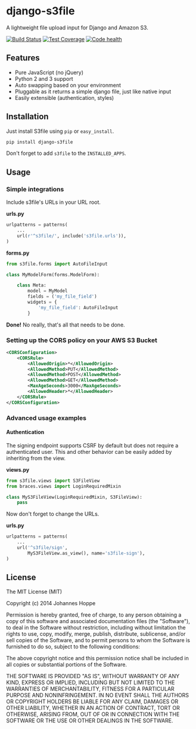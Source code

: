 # django-s3file

A lightweight file upload input for Django and Amazon S3.

[![Build Status](https://travis-ci.org/codingjoe/django-s3file.svg?branch=master)](https://travis-ci.org/codingjoe/django-s3file)
[![Test Coverage](https://coveralls.io/repos/codingjoe/django-s3file/badge.png?branch=master)](https://coveralls.io/r/codingjoe/django-s3file)
[![Code health](https://scrutinizer-ci.com/g/codingjoe/django-s3file/badges/quality-score.png?b=master)](https://scrutinizer-ci.com/g/codingjoe/django-s3file/?branch=master)


## Features

 - Pure JavaScript (no jQuery)
 - Python 2 and 3 support
 - Auto swapping based on your environment
 - Pluggable as it returns a simple django file, just like native input
 - Easily extensible (authentication, styles)


## Installation

Just install S3file using `pip` or `easy_install`.
```bash
pip install django-s3file
```
Don't forget to add `s3file` to the `INSTALLED_APPS`.


## Usage

### Simple integrations

Include s3file's URLs in your URL root.

**urls.py**
```python
urlpatterns = patterns(
    ...
    url(r'^s3file/', include('s3file.urls')),
)
```

**forms.py**
```python
from s3file.forms import AutoFileInput

class MyModelForm(forms.ModelForm):

    class Meta:
        model = MyModel
        fields = ('my_file_field')
        widgets = {
            'my_file_field': AutoFileInput
        }
```
**Done!** No really, that's all that needs to be done.


### Setting up the CORS policy on your AWS S3 Bucket

```xml
<CORSConfiguration>
    <CORSRule>
        <AllowedOrigin>*</AllowedOrigin>
        <AllowedMethod>PUT</AllowedMethod>
        <AllowedMethod>POST</AllowedMethod>
        <AllowedMethod>GET</AllowedMethod>
        <MaxAgeSeconds>3000</MaxAgeSeconds>
        <AllowedHeader>*</AllowedHeader>
    </CORSRule>
</CORSConfiguration>
```


### Advanced usage examples

#### Authentication
The signing endpoint supports CSRF by default but does not require a authenticated user.
This and other behavior can be easily added by inheriting from the view.

**views.py**
```python
from s3file.views import S3FileView
from braces.views import LoginRequiredMixin

class MyS3FileView(LoginRequiredMixin, S3FileView):
    pass
```

Now don't forget to change the URLs.

**urls.py**
```python
urlpatterns = patterns(
    ...
    url('^s3file/sign',
        MyS3FileView.as_view(), name='s3file-sign'),
)
```

## License

The MIT License (MIT)

Copyright (c) 2014 Johannes Hoppe

Permission is hereby granted, free of charge, to any person obtaining a copy
of this software and associated documentation files (the "Software"), to deal
in the Software without restriction, including without limitation the rights
to use, copy, modify, merge, publish, distribute, sublicense, and/or sell
copies of the Software, and to permit persons to whom the Software is
furnished to do so, subject to the following conditions:

The above copyright notice and this permission notice shall be included in all
copies or substantial portions of the Software.

THE SOFTWARE IS PROVIDED "AS IS", WITHOUT WARRANTY OF ANY KIND, EXPRESS OR
IMPLIED, INCLUDING BUT NOT LIMITED TO THE WARRANTIES OF MERCHANTABILITY,
FITNESS FOR A PARTICULAR PURPOSE AND NONINFRINGEMENT. IN NO EVENT SHALL THE
AUTHORS OR COPYRIGHT HOLDERS BE LIABLE FOR ANY CLAIM, DAMAGES OR OTHER
LIABILITY, WHETHER IN AN ACTION OF CONTRACT, TORT OR OTHERWISE, ARISING FROM,
OUT OF OR IN CONNECTION WITH THE SOFTWARE OR THE USE OR OTHER DEALINGS IN THE
SOFTWARE.
